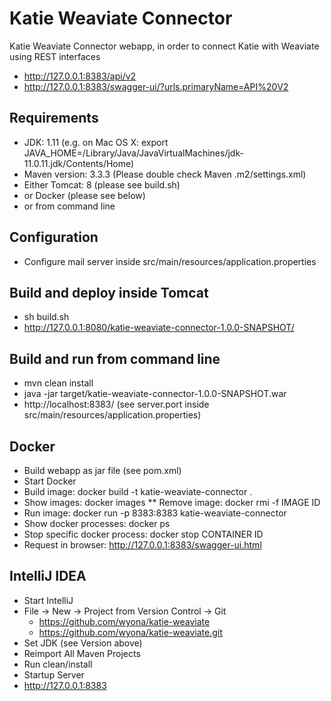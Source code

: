 # Katie Weaviate Connector

Katie Weaviate Connector webapp, in order to connect Katie with Weaviate using REST interfaces

* http://127.0.0.1:8383/api/v2
* http://127.0.0.1:8383/swagger-ui/?urls.primaryName=API%20V2

## Requirements

* JDK: 1.11 (e.g. on Mac OS X: export JAVA_HOME=/Library/Java/JavaVirtualMachines/jdk-11.0.11.jdk/Contents/Home)
* Maven version: 3.3.3 (Please double check Maven .m2/settings.xml)
* Either Tomcat: 8 (please see build.sh)
* or Docker (please see below)
* or from command line

## Configuration

* Configure mail server inside src/main/resources/application.properties

## Build and deploy inside Tomcat

* sh build.sh
* http://127.0.0.1:8080/katie-weaviate-connector-1.0.0-SNAPSHOT/

## Build and run from command line

* mvn clean install
* java -jar target/katie-weaviate-connector-1.0.0-SNAPSHOT.war
* http://localhost:8383/ (see server.port inside src/main/resources/application.properties)

## Docker

* Build webapp as jar file (see pom.xml)
* Start Docker
* Build image: docker build -t katie-weaviate-connector .
* Show images: docker images
** Remove image: docker rmi -f IMAGE ID
* Run image: docker run -p 8383:8383 katie-weaviate-connector
* Show docker processes: docker ps
* Stop specific docker process: docker stop CONTAINER ID
* Request in browser: http://127.0.0.1:8383/swagger-ui.html

## IntelliJ IDEA

* Start IntelliJ
* File -> New -> Project from Version Control -> Git
    * https://github.com/wyona/katie-weaviate
    * https://github.com/wyona/katie-weaviate.git
* Set JDK (see Version above)
* Reimport All Maven Projects
* Run clean/install
* Startup Server
* http://127.0.0.1:8383
